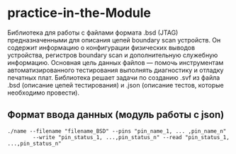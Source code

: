 # practice-in-the-Module
Библиотека для работы с файлами формата .bsd (JTAG) предназначенными для описания цепей boundary scan устройств. Он содержит информацию о конфигурации физических выводов устройства, регистров boundary scan и дополнительную служебную информацию. Основная цель данных файлов — помочь инструментам автоматизированного тестирования выполнять диагностику и отладку печатных плат. 
Библиотека решает задачи по созданию .svf из файла .bsd (описание цепей тестирования) и .json (описание тестов, которые необходимо провести).

## Формат ввода данных (модуль работы с json)
```
./name --filename "filename_BSD" --pins "pin_name_1, ... ,pin_name_n"
        --write "pin_status_1, ...,pin_status_n" --read "pin_status_1, ...,pin_status_n"
```
